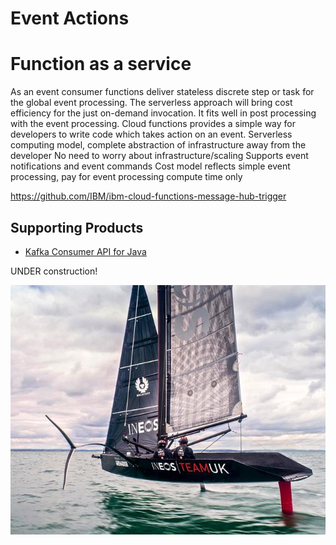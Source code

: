 # Event Actions




# Function as a service
As an event consumer functions deliver stateless discrete step or task for the global event processing. The serverless approach will bring cost efficiency for the just on-demand invocation. It fits well in post processing with the event processing.
Cloud functions provides a simple way for developers to write code which takes action on an event.
Serverless computing model, complete abstraction of infrastructure away from the developer
No need to worry about infrastructure/scaling
Supports event notifications and event commands
Cost model reflects simple event processing, pay for event processing compute time only



https://github.com/IBM/ibm-cloud-functions-message-hub-trigger

## Supporting Products

* [Kafka Consumer API for Java](https://kafka.apache.org/10/javadoc/org/apache/kafka/clients/consumer/package-summary.html)

UNDER construction!

![](../under-construction.png)
